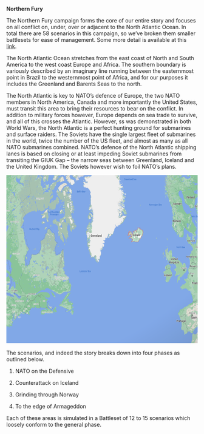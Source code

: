 **Northern Fury**

The Northern Fury campaign forms the core of our entire story and
focuses on all conflict on, under, over or adjacent to the North
Atlantic Ocean. In total there are 58 scenarios in this campaign, so
we’ve broken them smaller battlesets for ease of management. Some more
detail is available at this [link](http://northernfury.us/blog/post19/).

The North Atlantic Ocean stretches from the east coast of North and
South America to the west coast Europe and Africa. The southern boundary
is variously described by an imaginary line running between the
easternmost point in Brazil to the westernmost point of Africa, and for
our purposes it includes the Greenland and Barents Seas to the north.

The North Atlantic is key to NATO’s defence of Europe, the two NATO
members in North America, Canada and more importantly the United States,
must transit this area to bring their resources to bear on the conflict.
In addition to military forces however, Europe depends on sea trade to
survive, and all of this crosses the Atlantic. However, ss was
demonstrated in both World Wars, the North Atlantic is a perfect hunting
ground for submarines and surface raiders. The Soviets have the single
largest fleet of submarines in the world, twice the number of the US
fleet, and almost as many as all NATO submarines combined. NATO’s
defence of the North Atlantic shipping lanes is based on closing or at
least impeding Soviet submarines from transiting the GIUK Gap – the
narrow seas between Greenland, Iceland and the United Kingdom. The
Soviets however wish to foil NATO’s plans.

<img src="/assets\images\aar\nf\image1.png" style="width:6.5in;height:4.61806in" alt="Map Description automatically generated" />

The scenarios, and indeed the story breaks down into four phases as
outlined below.

1.  NATO on the Defensive

2.  Counterattack on Iceland

3.  Grinding through Norway

4.  To the edge of Armageddon

Each of these areas is simulated in a Battleset of 12 to 15 scenarios
which loosely conform to the general phase.
